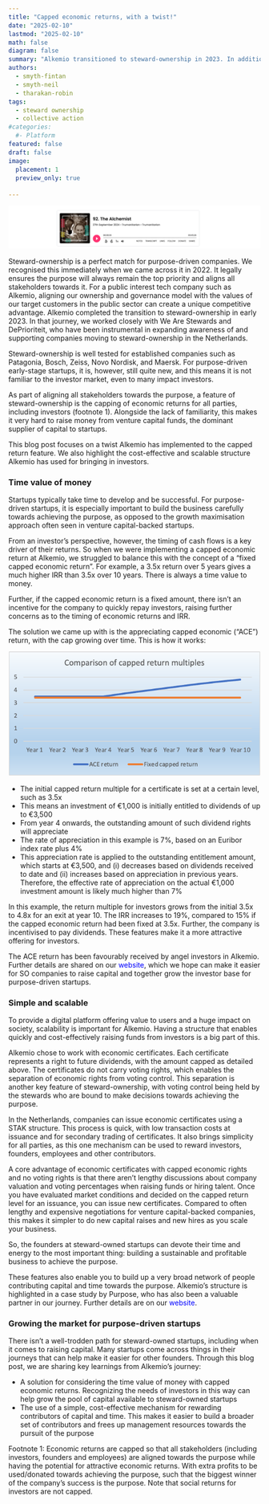 ```yaml
---
title: "Capped economic returns, with a twist!"
date: "2025-02-10"
lastmod: "2025-02-10"
math: false
diagram: false
summary: "Alkemio transitioned to steward-ownership in 2023. In addition to the fundamental concepts of steward-ownership, Alkemio has added a 'twist' to the capped return feature to make the company attractive to purpose-minded investors. The blog shares key lessons with this novel implementation to help other organisations."
authors:
  - smyth-fintan
  - smyth-neil
  - tharakan-robin
tags:
  - steward ownership
  - collective action
#categories:
  #- Platform
featured: false
draft: false
image:
  placement: 1
  preview_only: true

---
```

<style>
a {
    text-decoration: none;
    color: blue;
}
a:hover {
    text-decoration: underline;
}
</style> 

[![Neil Smyth's interview on the Trumanitarian podcast](./header.png)](https://trumanitarian.org/captivate-podcast/92-alkemio/)

Steward-ownership is a perfect match for purpose-driven companies. We recognised this immediately when we came across it in 2022. 
It legally ensures the purpose will always remain the top priority and aligns all stakeholders towards it. 
For a public interest tech company such as Alkemio, aligning our ownership and governance model with the values of our target customers in the public sector can create a unique competitive advantage. 
Alkemio completed the transition to steward-ownership in early 2023. 
In that journey, we worked closely with We Are Stewards and DePrioriteit, who have been instrumental in expanding awareness of and supporting companies moving to steward-ownership in the Netherlands.

Steward-ownership is well tested for established companies such as Patagonia, Bosch, Zeiss, Novo Nordisk, and Maersk. 
For purpose-driven early-stage startups, it is, however, still quite new, and this means it is not familiar to the investor market, even to many impact investors.

As part of aligning all stakeholders towards the purpose, a feature of steward-ownership is the capping of economic returns for all parties, including investors (footnote 1). 
Alongside the lack of familiarity, this makes it very hard to raise money from venture capital funds, the dominant supplier of capital to startups. 

This blog post focuses on a twist Alkemio has implemented to the capped return feature. 
We also highlight the cost-effective and scalable structure Alkemio has used for bringing in investors.

### Time value of money

Startups typically take time to develop and be successful. 
For purpose-driven startups, it is especially important to build the business carefully towards achieving the purpose, as opposed to the growth maximisation approach often seen in venture capital-backed startups.

From an investor’s perspective, however, the timing of cash flows is a key driver of their returns. 
So when we were implementing a capped economic return at Alkemio, we struggled to balance this with the concept of a “fixed capped economic return”. 
For example, a 3.5x return over 5 years gives a much higher IRR than 3.5x over 10 years. 
There is always a time value to money.

Further, if the capped economic return is a fixed amount, there isn’t an incentive for the company to quickly repay investors, raising further concerns as to the timing of economic returns and IRR. 

The solution we came up with is the appreciating capped economic (“ACE”) return, with the cap growing over time. 
This is how it works: 

![ACE returns v. fixed capped return](./chart.png)


-	The initial capped return multiple for a certificate is set at a certain level, such as 3.5x 
-	This means an investment of €1,000 is initially entitled to dividends of up to €3,500
-	From year 4 onwards, the outstanding amount of such dividend rights will appreciate
-	The rate of appreciation in this example is 7%, based on an Euribor index rate plus 4%
-	This appreciation rate is applied to the outstanding entitlement amount, which starts at €3,500, and (i) decreases based on dividends received to date and (ii) increases based on appreciation in previous years. Therefore, the effective rate of appreciation on the actual €1,000 investment amount is likely much higher than 7%


In this example, the return multiple for investors grows from the initial 3.5x to 4.8x for an exit at year 10. 
The IRR increases to 19%, compared to 15% if the capped economic return had been fixed at 3.5x. 
Further, the company is incentivised to pay dividends. These features make it a more attractive offering for investors. 

The ACE return has been favourably received by angel investors in Alkemio. 
Further details are shared on our [website](https://www.alkemio.org/investors/), which we hope can make it easier for SO companies to raise capital and together grow the investor base for purpose-driven startups.

### Simple and scalable 

To provide a digital platform offering value to users and a huge impact on society, scalability is important for Alkemio. 
Having a structure that enables quickly and cost-effectively raising funds from investors is a big part of this. 

Alkemio chose to work with economic certificates. 
Each certificate represents a right to future dividends, with the amount capped as detailed above. 
The certificates do not carry voting rights, which enables the separation of economic rights from voting control. 
This separation is another key feature of steward-ownership, with voting control being held by the stewards who are bound to make decisions towards achieving the purpose.

In the Netherlands, companies can issue economic certificates using a STAK structure. 
This process is quick, with low transaction costs at issuance and for secondary trading of certificates. 
It also brings simplicity for all parties, as this one mechanism can be used to reward investors, founders, employees and other contributors.

A core advantage of economic certificates with capped economic rights and no voting rights is that there aren’t lengthy discussions about company valuation and voting percentages when raising funds or hiring talent. 
Once you have evaluated market conditions and decided on the capped return level for an issuance, you can issue new certificates. 
Compared to often lengthy and expensive negotiations for venture capital-backed companies, this makes it simpler to do new capital raises and new hires as you scale your business. 

So, the founders at steward-owned startups can devote their time and energy to the most important thing: building a sustainable and profitable business to achieve the purpose. 

These features also enable you to build up a very broad network of people contributing capital and time towards the purpose. 
Alkemio’s structure is highlighted in a case study by Purpose, who has also been a valuable partner in our journey. 
Further details are on our [website](https://www.alkemio.org/investors/). 

### Growing the market for purpose-driven startups

There isn’t a well-trodden path for steward-owned startups, including when it comes to raising capital. 
Many startups come across things in their journeys that can help make it easier for other founders. 
Through this blog post, we are sharing key learnings from Alkemio’s journey: 


- A solution for considering the time value of money with capped economic returns. Recognizing the needs of investors in this way can help grow the pool of capital available to steward-owned startups
- The use of a simple, cost-effective mechanism for rewarding contributors of capital and time. This makes it easier to build a broader set of contributors and frees up management resources towards the pursuit of the purpose


 Footnote 1: Economic returns are capped so that all stakeholders (including investors, founders and employees) are aligned towards the purpose while having the potential for attractive economic returns. 
With extra profits to be used/donated towards achieving the purpose, such that the biggest winner of the company’s success is the purpose. 
Note that social returns for investors are not capped.